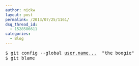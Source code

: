 ```yaml
---
author: nickw
layout: post
permalink: /2013/07/25/1161/
dsq_thread_id:
  - 1528586611
categories:
  - Blog
---
```

<pre class="lang:sh decode:true">$ git config --global <a href="http://user.name" class="autohyperlink" title="http://user.name" target="_blank">user.name...</a>  "the boogie" 
$ git blame</pre>